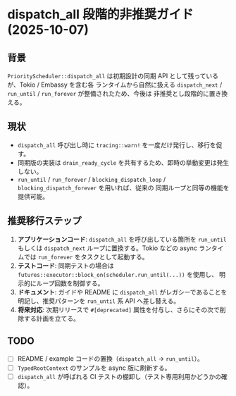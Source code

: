 # dispatch_all 段階的非推奨ガイド (2025-10-07)

## 背景
`PriorityScheduler::dispatch_all` は初期設計の同期 API として残っているが、Tokio / Embassy を含む各
ランタイムから自然に扱える `dispatch_next` / `run_until` / `run_forever` が整備されたため、今後は
非推奨とし段階的に置き換える。

## 現状
- `dispatch_all` 呼び出し時に `tracing::warn!` を一度だけ発行し、移行を促す。
- 同期版の実装は `drain_ready_cycle` を共有するため、即時の挙動変更は発生しない。
- `run_until` / `run_forever` / `blocking_dispatch_loop` / `blocking_dispatch_forever` を用いれば、従来の
  同期ループと同等の機能を提供可能。

## 推奨移行ステップ
1. **アプリケーションコード**: `dispatch_all` を呼び出している箇所を `run_until` もしくは `dispatch_next`
   ループに置換する。Tokio などの async ランタイムでは `run_forever` をタスクとして起動する。
2. **テストコード**: 同期テストの場合は `futures::executor::block_on(scheduler.run_until(...))` を使用し、
   明示的にループ回数を制御する。
3. **ドキュメント**: ガイドや README に `dispatch_all` がレガシーであることを明記し、推奨パターンを
   `run_until` 系 API へ差し替える。
4. **将来対応**: 次期リリースで `#[deprecated]` 属性を付与し、さらにその次で削除する計画を立てる。

## TODO
- [ ] README / example コードの置換（`dispatch_all` -> `run_until`）。
- [ ] `TypedRootContext` のサンプルを async 版に刷新する。
- [ ] `dispatch_all` が呼ばれる CI テストの棚卸し（テスト専用利用かどうかの確認）。
